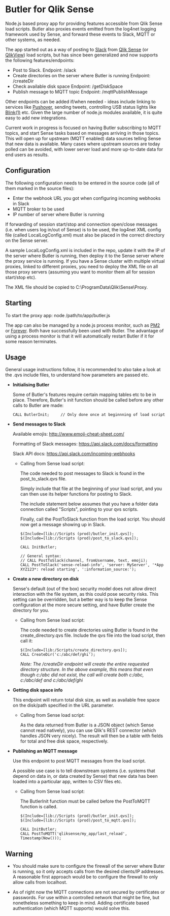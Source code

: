 # Butler for Qlik Sense

Node.js based proxy app for providing features accessible from Qlik Sense load scripts. Butler also proxies events emitted from the log4net logging framework used by Sense, and forward these events to Slack, MQTT or other systems, as needed.

The app started out as a way of posting to [Slack](https://slack.com/) from [Qlik Sense](http://www.qlik.com/products/qlik-sense) (or [QlikView](http://www.qlik.com/products/qlikview)) load scripts, but has since been generalized and now supports the following features/endpoints:

- Post to Slack.
      Endpoint: /slack
- Create directories on the server where Butler is running
      Endpoint: /createDir
- Check available disk space
      Endpoint: /getDiskSpace
- Publish message to MQTT topic
      Endpoint: /mqttPublishMessage

Other endpoints can be added if/when needed - ideas include linking to services like [Pushover](https://pushover.net/), sending tweets, controlling USB status lights like [Blink(1)](https://blink1.thingm.com/) etc. Given the large number of node.js modules available, it is quite easy to add new integrations.

Current work in progress is focused on having Butler subscribing to MQTT topics, and start Sense tasks based on messages arriving in those topics.
This will open up for upstream (MQTT enabled) data sources telling Sense that new data is available. Many cases where upstream sources are today polled can be avoided, with lower server load and more up-to-date data for end users as results.


Configuration
-------------
The following configuration needs to be entered in the source code (all of them marked in the source files):

- Enter the webhook URL you got when configuring incoming webhooks in Slack
- MQTT broker to be used
- IP number of server where Butler is running

If forwarding of session start/stop and connection open/close messages (i.e. when users log in/out of Sense) is to be used, the log4net XML config file (called LocalLogConfig.xml) must also be placed in the correct directory on the Sense server.

A sample LocalLogConfig.xml is included in the repo, update it with the IP of the server where Butler is running, then deploy it to the Sense server where the proxy service is running. If you have a Sense cluster with multiple virtual proxies, linked to different proxies, you need to deploy the XML file on all those proxy servers (assuming you want to monitor them all for session start/stop etc).

The XML file should be copied to C:\ProgramData\Qlik\Sense\Proxy.


Starting
--------
To start the proxy app:
node /path/to/app/butler.js

The app can also be managed by a node.js process monitor, such as [PM2](https://github.com/Unitech/pm2) or [Forever](https://www.npmjs.com/package/forever). Both have successfully been used with Butler. The advantage of using a process monitor is that it will automatically restart Butler if it for some reason terminates.

Usage
-----
General usage instructions follow, it is recommended to also take a look at the .qvs include files, to understand how parameters are passed etc.


- **Initialising Butler**

  Some of Butler's features require certain mapping tables etc to be in place.
  Therefore, Butler's init function should be called before any other calls to Butler are made:

      CALL ButlerInit;     // Only done once at beginnning of load script

- **Send messages to Slack**

  Available emojis: http://www.emoji-cheat-sheet.com/

  Formatting of Slack messages: https://api.slack.com/docs/formatting

  Slack API docs: https://api.slack.com/incoming-webhooks

  - Calling from Sense load script:

    The code needed to post messages to Slack is found in the post_to_slack.qvs file.

    Simply include that file at the beginning of your load script, and you can then use its helper functions for posting to Slack.

    The include statement below assumes that you have a folder data connection called "Scripts", pointing to your qvs scripts.

    Finally, call the PostToSlack function from the load script. You should now get a message showing up in Slack.

        $(Include=[lib://Scripts (prod)/butler_init.qvs]);
        $(Include=[lib://Scripts (prod)/post_to_slack.qvs]);

        CALL InitButler;

        // General syntax:
        // CALL PostToSlack(channel, fromUsername, text, emoji);
        CALL PostToSlack('sense-reload-info', 'server: MyServer', '*App XYZ123*: reload starting', ':information_source:');


- **Create a new directory on disk**

  Sense's default (out of the box) security model does not allow direct interaction with the file system, as this could pose security risks. This setting can be overridden, but a better way is to keep the Sense configuration at the more secure setting, and have Butler create the directory for you.

  - Calling from Sense load script:

    The code needed to create directories using Butler is found in the  create_directory.qvs file.
    Include the qvs file into the load script, then call it:

        $(Include=[lib:/Scripts/create_directory.qvs]);
        CALL CreateDir('c:/abc/def/ghi');

      *Note: The /createDir endpoint will create the entire requested directory structure. In the above example, this means that even though c:/abc did not exist, the call will create both c:/abc, c:/abc/def and c:/abc/def/ghi*

- **Getting disk space info**

  This endpoint will return total disk size, as well as available free space on the disk/path specified in the URL parameter.

  - Calling from Sense load script:

    As the data returned from Butler is a JSON object (which Sense cannot read natively), you can use Qlik's REST connector (which handles JSON very nicely). The result will then be a table with fields for total and free disk space, respectively.

- **Publishing an MQTT message**

  Use this endpoint to post MQTT messages from the load script.

  A possible use case is to tell downstream systems (i.e. systems that depend on data in, or data created by Sense) that new data has been loaded into a particular app, written to CSV files etc.

  - Calling from Sense load script:

    The ButlerInit function must be called before the PostToMQTT function is called.

        $(Include=[lib://Scripts (prod)/butler_init.qvs]);
        $(Include=[lib://Scripts (prod)/post_to_mqtt.qvs]);

        CALL InitButler;
        CALL PostToMQTT('qliksense/my_app/last_reload', Timestamp(Now()));


Warning
-------
- You should make sure to configure the firewall of the server where Buter is running, so it only accepts calls from the desired clients/IP addresses.
A reasonable first approach would be to configure the firewall to only allow calls from localhost.

- As of right now the MQTT connections are not secured by certificates or passwords.
  For use within a controlled network that might be fine, but nonetheless something to keep in mind. Adding certificate based authentication (which MQTT supports) would solve this.
